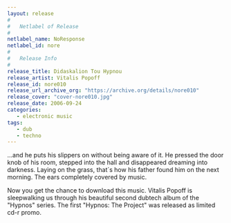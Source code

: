 ```yaml
---
layout: release
#
#   Netlabel of Release
#
netlabel_name: NoResponse
netlabel_id: nore
#
#   Release Info
#
release_title: Didaskalion Tou Hypnou
release_artist: Vitalis Popoff
release_id: nore010
release_url_archive_org: "https://archive.org/details/nore010"
release_cover: "cover-nore010.jpg"
release_date: 2006-09-24
categories:
   - electronic music
tags:
   - dub
   - techno
---
```

...and he puts his slippers on without being aware of it. He pressed the door knob of his room, stepped into the hall and disappeared dreaming into darkness. Laying on the grass, that´s how his father found him on the next morning. The ears completely covered by music.

Now you get the chance to download this music. Vitalis Popoff is sleepwalking us through his beautiful second dubtech album of the "Hypnos" series. The first "Hypnos: The Project" was released as limited cd-r promo.



